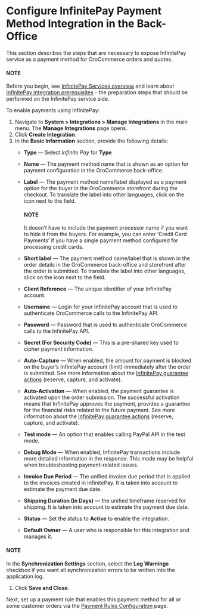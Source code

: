 <a id="sys-integrations-manage-integrations-infinitepay"></a>

# Configure InfinitePay Payment Method Integration in the Back-Office

<!-- begin -->

This section describes the steps that are necessary to expose InfinitePay service as a payment method for OroCommerce orders and quotes.

#### NOTE
Before you begin, see [InfinitePay Services overview](index.md#user-guide-payment-payment-providers-overview-infinitepay) and learn about [InfinitePay integration prerequisites](infinitepay-prerequisites.md#user-guide-payment-prerequisites-infinitepay) - the preparation steps that should be performed on the InfinitePay service side.

To enable payments using InfinitePay:

1. Navigate to **System > Integrations > Manage Integrations** in the main menu. The **Manage Integrations** page opens.
2. Click **Create Integration**.
3. In the **Basic Information** section, provide the following details:
   * **Type** — Select *Infinite Pay* for **Type**
   * **Name** — The payment method name that is shown as an option for payment configuration in the OroCommerce back-office.
   * **Label** — The payment method name/label displayed as a payment option for the buyer in the OroCommerce storefront during the checkout. To translate the label into other languages, click on the <i class="fas fa-language" aria-hidden="true"></i> icon next to the field.

     #### NOTE
     It doesn’t have to include the payment processor name if you want to hide it from the buyers. For example, you can enter ‘Credit Card Payments’ if you have a single payment method configured for processing credit cards.
   * **Short label** — The payment method name/label that is shown in the order details in the OroCommerce back-office and storefront after the order is submitted. To translate the label into other languages, click on the <i class="fas fa-language" aria-hidden="true"></i> icon next to the field.
   * **Client Reference** — The unique identifier of your InfinitePay account.
   * **Username** — Login for your InfinitePay account that is used to authenticate OroCommerce calls to the InfinitePay API.
   * **Password** — Password that is used to authenticate OroCommerce calls to the InfinitePay API.
   * **Secret (For Security Code)** — This is a pre-shared key used to cipher payment information.
   * **Auto-Capture** — When enabled, the amount for payment is blocked on the buyer’s InfinitePay account (limit) immediately after the order is submitted. See more information about the [InfinitePay guarantee actions](index.md#user-guide-payment-configuration-payment-method-integration-infinitepay-payment-actions) (reserve, capture, and activate).
   * **Auto-Activation** — When enabled, the payment guarantee is activated upon the order submission. The successful activation means that InfinitePay approves the payment, provides a guarantee for the financial risks related to the future payment. See more information about the [InfinitePay guarantee actions](index.md#user-guide-payment-configuration-payment-method-integration-infinitepay-payment-actions) (reserve, capture, and activate).
   * **Test mode** — An option that enables calling PayPal API in the test mode.
   * **Debug Mode** — When enabled, InfinitePay transactions include more detailed information in the response. This mode may be helpful when troubleshooting payment-related issues.
   * **Invoice Due Period** — The unified invoice due period that is applied to the invoices created in InfinitePay. It is taken into account to estimate the payment due date.
   * **Shipping Duration (In Days)** — the unified timeframe reserved for shipping. It is taken into account to estimate the payment due date.
   * **Status**  — Set the status to **Active** to enable the integration.
   * **Default Owner** — A user who is responsible for this integration and manages it.

#### NOTE
In the **Synchronization Settings** section, select the **Log Warnings** checkbox if you want all synchronization errors to be written into the application log.

1. Click **Save and Close**.

Next, set up a payment rule that enables this payment method for all or some customer orders via the [Payment Rules Configuration](../../../payment-rules/index.md#sys-payment-rules) page.

<!-- fa-bars = fa-navicon -->
<!-- Ic Tiles is used as Set As Default in saved views, and as tiles in display layout options -->
<!-- IcPencil refers to Rename in Commerce and Inline Editing in CRM -->
<!-- Check mark in the square. -->
<!-- SortDesc is also used as drop-down arrow -->
<!-- A -->
<!-- B -->
<!-- C -->
<!-- D -->
<!-- E -->
<!-- F -->
<!-- G -->
<!-- H -->
<!-- I -->
<!-- L -->
<!-- M -->
<!-- P -->
<!-- R -->
<!-- S -->
<!-- T -->
<!-- U -->
<!-- Z -->
